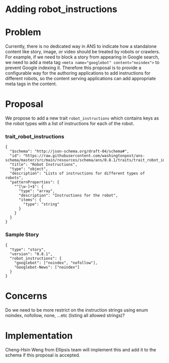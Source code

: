 # Adding robot_instructions

# Problem

Currently, there is no dedicated way in ANS to indicate how a standalone content like story, image, or video should be treated by robots or crawlers. For example, if we need to block a story from appearing in Google search, we need to add a meta tag `<meta name="googlebot" content="noindex">` to prevent Google indexing it. Therefore this proposal is to provide a configurable way for the authoring applications to add instructions for different robots, so the content serving applications can add appropriate meta tags in the content.

# Proposal

We propose to add a new trait `robot_instructions` which contains keys as the robot types with a list of instructions for each of the robot.

### trait_robot_instructions

```
{
  "$schema": "http://json-schema.org/draft-04/schema#",
  "id": "https://raw.githubusercontent.com/washingtonpost/ans-schema/master/src/main/resources/schema/ans/0.8.1/traits/trait_robot_instructions.json",
  "title": "Robot Instructions",
  "type": "object",
  "description": "Lists of instructions for different types of robots",
  "patternProperties": {
    "^[\w-]+$": {
      "type": "array",
      "description": "Instructions for the robot",
      "items": {
        "type": "string"
      }
    }
  }
}
```

### Sample Story

```
{
  "type": "story",
  "version": "0.8.1",
  "robot_instructions": {
    "googlebot": ["noindex", "nofollow"],
    "Googlebot-News": ["noindex"]
  }
}
```

# Concerns

Do we need to be more restrict on the instruction strings using enum noindex, nofollow, none, ...etc (listing all allowed strings)?

# Implementation

Cheng-Hsin Weng from Ellipsis team will implement this and add it to the schema if this proposal is accepted.
